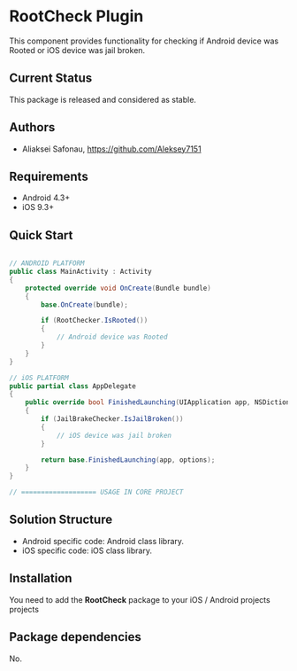 # RootCheck Plugin

This component provides functionality for checking if Android device was Rooted or iOS device was jail broken. 

## Current Status

This package is released and considered as stable.

## Authors

* Aliaksei Safonau, https://github.com/Aleksey7151

## Requirements

* Android 4.3+
* iOS 9.3+

## Quick Start

```C#

// ANDROID PLATFORM
public class MainActivity : Activity
{
	protected override void OnCreate(Bundle bundle)
	{
		base.OnCreate(bundle);

		if (RootChecker.IsRooted())
		{
			// Android device was Rooted
		}
	}
}

// iOS PLATFORM
public partial class AppDelegate
{
	public override bool FinishedLaunching(UIApplication app, NSDictionary options)
	{
		if (JailBrakeChecker.IsJailBroken())
		{
			// iOS device was jail broken
		}

		return base.FinishedLaunching(app, options);
	}
}

// =================== USAGE IN CORE PROJECT

```

## Solution Structure
* Android specific code: Android class library.
* iOS specific code: iOS class library.

## Installation
You need to add the **RootCheck** package to your iOS / Android projects projects

## Package dependencies
No.
